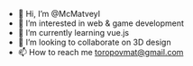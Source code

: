 - 👋 Hi, I’m @McMatveyI
- 👀 I’m interested in web & game development
- 🌱 I’m currently learning vue.js
- 💞️ I’m looking to collaborate on 3D design
- 📫 How to reach me toropovmat@gmail.com

<!---
McMatveyI/McMatveyI is a ✨ special ✨ repository because its `README.md` (this file) appears on your GitHub profile.
You can click the Preview link to take a look at your changes.
--->
